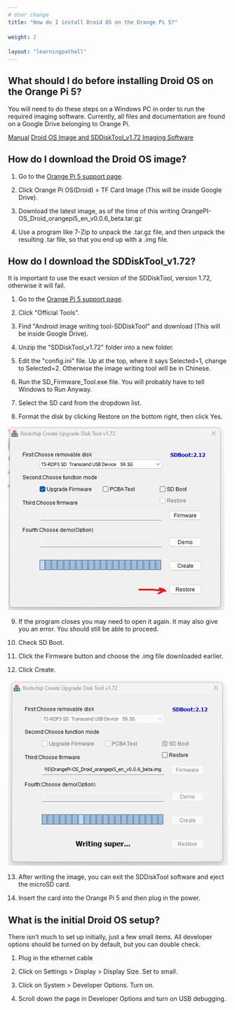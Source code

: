 ```yaml
---
# User change
title: "How do I install Droid OS on the Orange Pi 5?"

weight: 2

layout: "learningpathall"
---
```


## What should I do before installing Droid OS on the Orange Pi 5?

You will need to do these steps on a Windows PC in order to run the required imaging software.
Currently, all files and documentation are found on a Google Drive belonging to Orange Pi.

[Manual](https://drive.google.com/drive/folders/1Bre2q0bGgXQuQlYaYDMvwstpvtHLmcgX)
[Droid OS Image and SDDiskTool_v1.72 Imaging Software](http://www.orangepi.org/html/hardWare/computerAndMicrocontrollers/service-and-support/Orange-pi-5.html)

## How do I download the Droid OS image?

1. Go to the [Orange Pi 5 support page](http://www.orangepi.org/html/hardWare/computerAndMicrocontrollers/service-and-support/Orange-pi-5.html).

2. Click Orange Pi OS(Droid) > TF Card Image (This will be inside Google Drive).

3. Download the latest image, as of the time of this writing OrangePI-OS_Droid_orangepi5_en_v0.0.6_beta.tar.gz

4. Use a program like 7-Zip to unpack the .tar.gz file, and then unpack the resulting .tar file, so that you end up with a .img file.

## How do I download the SDDiskTool_v1.72?

It is important to use the exact version of the SDDiskTool, version 1.72, otherwise it will fail.

1. Go to the [Orange Pi 5 support page](http://www.orangepi.org/html/hardWare/computerAndMicrocontrollers/service-and-support/Orange-pi-5.html).

2. Click "Official Tools".

3. Find "Android image writing tool-SDDiskTool" and download (This will be inside Google Drive).

4. Unzip the "SDDiskTool_v1.72" folder into a new folder.

5. Edit the "config.ini" file. Up at the top, where it says Selected=1, change to Selected=2. Otherwise the image writing tool will be in Chinese.

6. Run the SD_Firmware_Tool.exe file. You will probably have to tell Windows to Run Anyway.

7. Select the SD card from the dropdown list.

8. Format the disk by clicking Restore on the bottom right, then click Yes.

![img1](imagetool1.png)

9. If the program closes you may need to open it again. It may also give you an error. You should still be able to proceed.

10. Check SD Boot.

11. Click the Firmware button and choose the .img file downloaded earlier.

12. Click Create.

![img2](imagetool2.png)

13. After writing the image, you can exit the SDDiskTool software and eject the microSD card.

14. Insert the card into the Orange Pi 5 and then plug in the power.

## What is the initial Droid OS setup?

There isn't much to set up initially, just a few small items. All developer options should be turned on by default, but you can double check.

1. Plug in the ethernet cable

2. Click on Settings > Display > Display Size. Set to small.

3. Click on System > Developer Options. Turn on.

4. Scroll down the page in Developer Options and turn on USB debugging.
